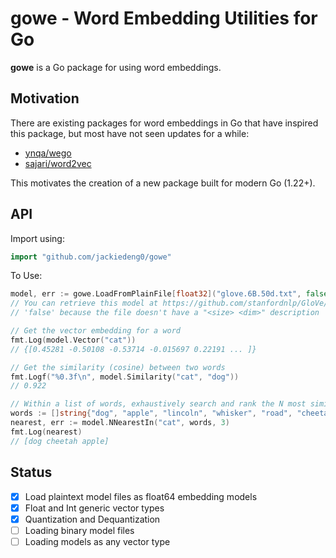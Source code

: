 # gowe - Word Embedding Utilities for Go

**gowe** is a Go package for using word embeddings.

## Motivation
There are existing packages for word embeddings in Go that have inspired this package, but most have not seen updates for a while:
- [ynqa/wego](https://github.com/ynqa/wego)
- [sajari/word2vec](https://github.com/sajari/word2vec)

This motivates the creation of a new package built for modern Go (1.22+).

## API

Import using:

```go
import "github.com/jackiedeng0/gowe"
```

To Use:
```go
model, err := gowe.LoadFromPlainFile[float32]("glove.6B.50d.txt", false)
// You can retrieve this model at https://github.com/stanfordnlp/GloVe/
// 'false' because the file doesn't have a "<size> <dim>" description

// Get the vector embedding for a word
fmt.Log(model.Vector("cat"))
// {[0.45281 -0.50108 -0.53714 -0.015697 0.22191 ... ]}

// Get the similarity (cosine) between two words
fmt.Logf("%0.3f\n", model.Similarity("cat", "dog"))
// 0.922

// Within a list of words, exhaustively search and rank the N most similar words
words := []string{"dog", "apple", "lincoln", "whisker", "road", "cheetah"}
nearest, err := model.NNearestIn("cat", words, 3)
fmt.Log(nearest)
// [dog cheetah apple]
```


## Status
- [x] Load plaintext model files as float64 embedding models
- [x] Float and Int generic vector types
- [x] Quantization and Dequantization
- [ ] Loading binary model files
- [ ] Loading models as any vector type
